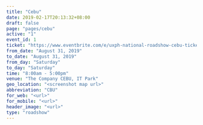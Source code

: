 ```yaml
---
title: "Cebu"
date: 2019-02-17T20:13:32+08:00
draft: false
page: "pages/cebu"
active: "1"
event_id: 1
ticket: "https://www.eventbrite.com/e/uxph-national-roadshow-cebu-tickets-66096104227"
from_date: "August 31, 2019"
to_date: "August 31, 2019"
from_day: "Saturday"
to_day: "Saturday"
time: "8:00am - 5:00pm"
venue: "The Company CEBU, IT Park"
geo_location: "<screenshot map url>"
abbreviation: "CBU"
for_web: "<url>"
for_mobile: "<url>"
header_image: "<url>"
type: "roadshow"
---
```

